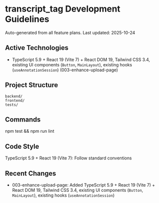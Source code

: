 # transcript_tag Development Guidelines

Auto-generated from all feature plans. Last updated: 2025-10-24

## Active Technologies

- TypeScript 5.9 + React 19 (Vite 7) + React DOM 19, Tailwind CSS 3.4, existing UI components (`Button`, `MainLayout`), existing hooks (`useAnnotationSession`) (003-enhance-upload-page)

## Project Structure

```text
backend/
frontend/
tests/
```

## Commands

npm test && npm run lint

## Code Style

TypeScript 5.9 + React 19 (Vite 7): Follow standard conventions

## Recent Changes

- 003-enhance-upload-page: Added TypeScript 5.9 + React 19 (Vite 7) + React DOM 19, Tailwind CSS 3.4, existing UI components (`Button`, `MainLayout`), existing hooks (`useAnnotationSession`)

<!-- MANUAL ADDITIONS START -->
<!-- MANUAL ADDITIONS END -->
